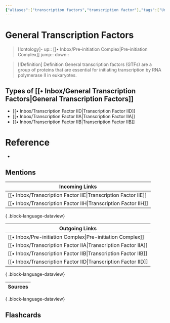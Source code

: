 ```yaml
---
{"aliases":["transcription factors","transcription factor"],"tags":["Uni/LFS252","flashcards/LFS252"],"dg-publish":true,"permalink":"/inbox/general-transcription-factors/","dgPassFrontmatter":true}
---
```


# General Transcription Factors

> [!ontology]-
> up:: [[• Inbox/Pre-initiation Complex\|Pre-initiation Complex]]
> jump:: 
> down:: 

> [!Definition] Definition
> General transcription factors (GTFs) are a group of proteins that are essential for initiating transcription by RNA polymerase II in eukaryotes.

## Types of [[• Inbox/General Transcription Factors\|General Transcription Factors]]

- [[• Inbox/Transcription Factor IID\|Transcription Factor IID]]
- [[• Inbox/Transcription Factor IIA\|Transcription Factor IIA]]
- [[• Inbox/Transcription Factor IIB\|Transcription Factor IIB]]

# Reference

- 

## Mentions

| Incoming Links                                                    |
| ----------------------------------------------------------------- |
| [[• Inbox/Transcription Factor IIE\|Transcription Factor IIE]] |
| [[• Inbox/Transcription Factor IIH\|Transcription Factor IIH]] |

{ .block-language-dataview}

| Outgoing Links                                                    |
| ----------------------------------------------------------------- |
| [[• Inbox/Pre-initiation Complex\|Pre-initiation Complex]]     |
| [[• Inbox/Transcription Factor IIA\|Transcription Factor IIA]] |
| [[• Inbox/Transcription Factor IIB\|Transcription Factor IIB]] |
| [[• Inbox/Transcription Factor IID\|Transcription Factor IID]] |

{ .block-language-dataview}

| Sources |
| ------- |

{ .block-language-dataview}

## Flashcards